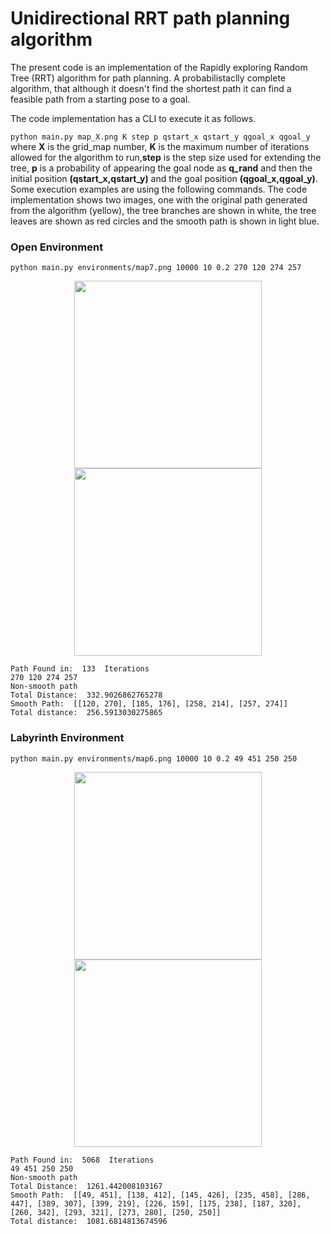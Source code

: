 # Unidirectional RRT path planning algorithm

The present code is an implementation of the Rapidly exploring Random Tree (RRT) algorithm for path planning. A probabilistaclly complete algorithm, that although it doesn't find the shortest path it can find a feasible path from a starting pose to a goal.

The code implementation has a CLI to execute it as follows.

`python main.py map_X.png K step p qstart_x qstart_y qgoal_x qgoal_y`  where **X** is the grid_map number, **K** is the maximum number of iterations allowed for the algorithm to run,**step** is the step size used for extending the tree, **p** is a probability of appearing the goal node as **q_rand** and then the initial position **(qstart_x,qstart_y)** and the goal position **(qgoal_x,qgoal_y)**.  Some execution examples are using the following commands. The code implementation shows two images, one with the original path generated from the algorithm (yellow), the tree branches are shown in white, the tree leaves are shown as red circles and the smooth path is shown in light blue.


### Open Environment

`python main.py environments/map7.png 10000 10 0.2 270 120 274 257`

<p align="center">
<img src="https://drive.google.com/uc?export=view&id=18wQOA7sXhFMuymc6HC69-6h3hgSWJYvO" width="300" height="300" />
<img src="https://drive.google.com/uc?export=view&id=1ojDFeFiE7tG2SwOgIYh-0y0iGNNcLEyX" width="300" height="300" />
</p>

```
Path Found in:  133  Iterations
270 120 274 257
Non-smooth path
Total Distance:  332.9026862765278
Smooth Path:  [[120, 270], [185, 176], [258, 214], [257, 274]]
Total distance:  256.5913030275865
```



### Labyrinth Environment

`python main.py environments/map6.png 10000 10 0.2 49 451 250 250`

<p align="center">
<img src="https://drive.google.com/uc?export=view&id=12u76z5IONymCgRz31dX-Ig8D2dHcGwIb" width="300" height="300" />
<img src="https://drive.google.com/uc?export=view&id=1WqAKuCISK7Qn-QgbRt7dAvwCQVlEb0Qw" width="300" height="300" />
</p>



```
Path Found in:  5068  Iterations
49 451 250 250
Non-smooth path
Total Distance:  1261.442008103167
Smooth Path:  [[49, 451], [138, 412], [145, 426], [235, 458], [286, 447], [389, 307], [399, 219], [226, 159], [175, 238], [187, 320], [260, 342], [293, 321], [273, 280], [250, 250]]
Total distance:  1081.6814813674596

```


